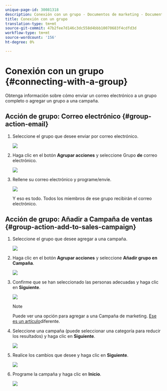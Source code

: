 ```yaml
---
unique-page-id: 30081318
description: Conexión con un grupo - Documentos de marketing - Documentación del producto
title: Conexión con un grupo
translation-type: tm+mt
source-git-commit: 47b2fee7d146c3dc558d4bbb10070683f4cdfd3d
workflow-type: tm+mt
source-wordcount: '156'
ht-degree: 0%

---
```



# Conexión con un grupo {#connecting-with-a-group}

Obtenga información sobre cómo enviar un correo electrónico a un grupo completo o agregar un grupo a una campaña.

## Acción de grupo: Correo electrónico {#group-action-email}

1. Seleccione el grupo que desee enviar por correo electrónico.

   ![](assets/one-6.png)

1. Haga clic en el botón **Agrupar acciones** y seleccione Grupo **de** correo electrónico.

   ![](assets/two-5.png)

1. Rellene su correo electrónico y programe/envíe.

   ![](assets/three-4.png)

   Y eso es todo. Todos los miembros de ese grupo recibirán el correo electrónico.

## Acción de grupo: Añadir a Campaña de ventas {#group-action-add-to-sales-campaign}

1. Seleccione el grupo que desee agregar a una campaña.

   ![](assets/one-6.png)

1. Haga clic en el botón **Agrupar acciones** y seleccione **Añadir grupo en Campaña**.

   ![](assets/four-4.png)

1. Confirme que se han seleccionado las personas adecuadas y haga clic en **Siguiente**.

   ![](assets/six-1.png)

   >[!NOTE]
   >
   >Puede ver una opción para agregar a una Campaña de marketing. [Ese es un artículo](http://docs.marketo.com/x/CwDh)diferente.

1. Seleccione una campaña (puede seleccionar una categoría para reducir los resultados) y haga clic en **Siguiente**.

   ![](assets/seven-1.png)

1. Realice los cambios que desee y haga clic en **Siguiente**.

   ![](assets/eight-1.png)

1. Programe la campaña y haga clic en **Inicio**.

   ![](assets/nine-1.png)

